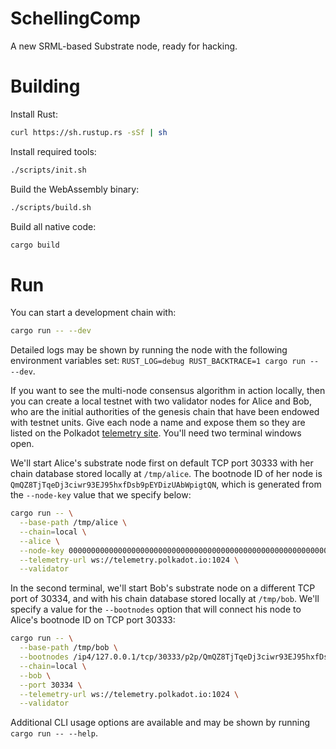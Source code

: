 # SchellingComp

A new SRML-based Substrate node, ready for hacking.

# Building

Install Rust:

```bash
curl https://sh.rustup.rs -sSf | sh
```

Install required tools:

```bash
./scripts/init.sh
```

Build the WebAssembly binary:

```bash
./scripts/build.sh
```

Build all native code:

```bash
cargo build
```

# Run

You can start a development chain with:

```bash
cargo run -- --dev
```

Detailed logs may be shown by running the node with the following environment variables set: `RUST_LOG=debug RUST_BACKTRACE=1 cargo run -- --dev`.

If you want to see the multi-node consensus algorithm in action locally, then you can create a local testnet with two validator nodes for Alice and Bob, who are the initial authorities of the genesis chain that have been endowed with testnet units. Give each node a name and expose them so they are listed on the Polkadot [telemetry site](https://telemetry.polkadot.io/#/Local%20Testnet). You'll need two terminal windows open.

We'll start Alice's substrate node first on default TCP port 30333 with her chain database stored locally at `/tmp/alice`. The bootnode ID of her node is `QmQZ8TjTqeDj3ciwr93EJ95hxfDsb9pEYDizUAbWpigtQN`, which is generated from the `--node-key` value that we specify below:

```bash
cargo run -- \
  --base-path /tmp/alice \
  --chain=local \
  --alice \
  --node-key 0000000000000000000000000000000000000000000000000000000000000001 \
  --telemetry-url ws://telemetry.polkadot.io:1024 \
  --validator
```

In the second terminal, we'll start Bob's substrate node on a different TCP port of 30334, and with his chain database stored locally at `/tmp/bob`. We'll specify a value for the `--bootnodes` option that will connect his node to Alice's bootnode ID on TCP port 30333:

```bash
cargo run -- \
  --base-path /tmp/bob \
  --bootnodes /ip4/127.0.0.1/tcp/30333/p2p/QmQZ8TjTqeDj3ciwr93EJ95hxfDsb9pEYDizUAbWpigtQN \
  --chain=local \
  --bob \
  --port 30334 \
  --telemetry-url ws://telemetry.polkadot.io:1024 \
  --validator
```

Additional CLI usage options are available and may be shown by running `cargo run -- --help`.
